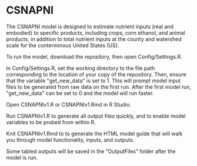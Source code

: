 # CSNAPNI
The CSNAPNI model is designed to estimate nutrient inputs (real and embodied) to specific products, including crops, corn ethanol,
and animal products, in addition to total nutrient inputs at the county and watershed scale for the conterminous United States (US).

To run the model, download the repository, then open Config/Settings.R.

In Config/Settings.R, set the working directory to the file path corresponding to the location of your copy of the repository.
Then, ensure that the variable "get_new_data" is set to 1. This will prompt model input files to be generated from raw data on the
first run. After the first model run, "get_new_data" can be set to 0 and the model will run faster.

Open CSNAPNIv1.R or CSNAPNIv1.Rmd in R Studio.

Run CSNAPNIv1.R to generate all output files quickly, and to enable model variables to be probed from within R.

Knit CSNAPNIv1.Rmd to to generate the HTML model guide that will walk you through model functionality, inputs, and outputs.

Some tabled outputs will be saved in the “OutputFiles” folder after the model is run.
